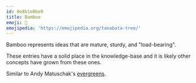 ```yaml
---
id: 0e8b1e8be9
title: Bamboo
emoji: 🎋
emojipedia: 'https://emojipedia.org/tanabata-tree/'
---
```


Bamboo represents ideas that are mature, sturdy, and "load-bearing". 

These entries have a solid place in the knowledge-base and it is likely other concepts have grown from these ones.

Similar to Andy Matuschak's [evergreens](https://notes.andymatuschak.org/z4SDCZQeRo4xFEQ8H4qrSqd68ucpgE6LU155C).
